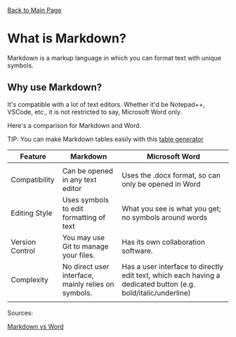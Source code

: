 [Back to Main Page](https://roguestar112.github.io/reading-notes/)

# What is Markdown?

Markdown is a markup language in which you can format text with unique symbols.

## Why use Markdown?

It's compatible with a lot of text editors. Whether it'd be Notepad++, VSCode, etc., it is not restricted to say, Microsoft Word only.

Here's a comparison for Markdown and Word.

TIP: You can make Markdown tables easily with this [table generator](https://www.tablesgenerator.com/markdown_tables)


| Feature         | Markdown                                            | Microsoft Word                                                                                                |
|-----------------|-----------------------------------------------------|---------------------------------------------------------------------------------------------------------------|
|                 |                                                     |                                                                                                               |
| Compatibility   | Can be opened in any text editor                    | Uses the .docx format, so can only be opened in Word                                                          |
| Editing Style   | Uses symbols to edit formatting of text             | What you see is what you get; no symbols around words                                                         |
| Version Control | You may use Git to manage your files.               | Has its own collaboration software.                                                                           |
| Complexity      | No direct user interface, mainly relies on symbols. | Has a user interface to directly edit text, which each having a dedicated button (e.g. bold/italic/underline) |
|                 |                                                     |                                                                                                               |

Sources:

[Markdown vs Word](https://hackernoon.com/say-yes-to-markdown-no-to-ms-word-be4692e7a8cd)